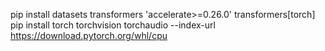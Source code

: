 pip install datasets transformers 'accelerate>=0.26.0' transformers[torch]
pip install torch torchvision torchaudio --index-url https://download.pytorch.org/whl/cpu
